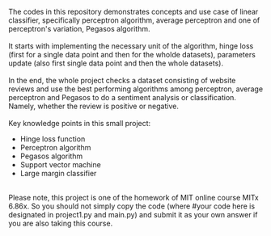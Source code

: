 The codes in this repository demonstrates concepts and use case of linear classifier, specifically perceptron algorithm, average perceptron and one of perceptron's variation, Pegasos algorithm.<br>
<br>
It starts with implementing the necessary unit of the algorithm, hinge loss (first for a single data point and then for the wholde datasets), parameters update (also first single data point and then the whole datasets).<br>
<br>
In the end, the whole project checks a dataset consisting of website reviews and use the best performing algorithms among perceptron, average perceptron and Pegasos to do a sentiment analysis or classification. Namely, whether the review is positive or negative.<br>
<br>
Key knowledge points in this small project:
- Hinge loss function
- Perceptron algorithm
- Pegasos algorithm
- Support vector machine
- Large margin classifier
<br>
Please note, this project is one of the homework of MIT online course MITx 6.86x. So you should not simply copy the code (where #your code here is designated in project1.py and main.py) and submit it as your own answer if you are also taking this course.
